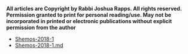 
**All articles are Copyright by Rabbi Joshua Rapps. All rights reserved. Permission granted to print for personal reading/use. May not be incorporated in printed or electronic publications without explicit permission from the author**

* [Shemos-2018-1](../RavTorah/Exodus/Shemos-2018-1.pdf)
* [Shemos-2018-1.md](../RavTorah/Exodus/Shemos-2018-1.md)
